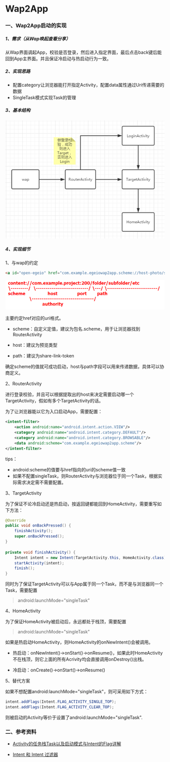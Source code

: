 # Wap2App
### 一、Wap2App启动的实现

##### 1、需求（从Wap唤起查看分享）

​	从Wap界面调起App，校验是否登录，然后进入指定界面，最后点击back键后能回到App主界面。并且保证冷启动与热启动行为一致。

##### 2、实现思路

- 配置category让浏览器能打开指定Activity，配置data属性通过Uri传递需要的数据
- SingleTask模式实现Task的管理

##### 3、基本结构

![wap2app结构](wap2app结构.png)

##### 4、实现细节

1、与wap的约定

```html
<a id="open-egeio" href="com.example.egeiowap2app.scheme://host-photo/share-link-token">立即打开//</span></a></br>
```

![wap2app-uri](wap2app-uri.png)

主要约定href对应的uri格式。

- scheme：自定义定值，建议为包名.scheme，用于让浏览器找到RouterActivity


- host：建议为预览类型


- path：建议为share-link-token

确定scheme的值就可成功启动，host与path字段可以用来传递数据，具体可以协商定义。

2、RouterActivity

进行登录校验，并且可以根据提取出的host来决定需要启动哪一个TargetActivity，假如有多个TargetActivity的话。

为了让浏览器能以它为入口启动App，需要配置：

```xml
<intent-filter>
    <action android:name="android.intent.action.VIEW"/>
    <category android:name="android.intent.category.DEFAULT"/>
    <category android:name="android.intent.category.BROWSABLE"/>
    <data android:scheme="com.example.egeiowap2app.scheme"/>
</intent-filter>
```

tips：

- android:scheme的值要与href指向的uri的scheme值一致
- 如果不配置singleTask，则RouterActivity与浏览器位于同一个Task，根据实际需求决定需不需要配置。

3、TargetActivity

为了保证不论冷启动还是热启动，按返回键都能回到HomeActivity，需要重写如下方法：

```java
@Override
public void onBackPressed() {
    finishActivity();
    super.onBackPressed();
}

private void finishActivity() {
    Intent intent = new Intent(TargetActivity.this, HomeActivity.class);
    startActivity(intent);
    finish();
}
```

同时为了保证TargetActivity可以与App属于同一个Task，而不是与浏览器同一个Task，需要配置

> android:launchMode="singleTask"

4、HomeActivity

为了保证HomeActivity被启动后，永远都处于栈顶，需要配置

> android:launchMode="singleTask"

如果是热启动HomeActivity，则HomeActivity的onNewIntent()会被调用。

- 热启动：onNewIntent()->onStart()->onResume()，如果此时HomeActivity不在栈顶，则它上面的所有Acrivity均会直接调用onDestroy()出栈。


- 冷启动：onCreate()->onStart()->onResume()

5、替代方案

如果不想配置android:launchMode="singleTask"，则可采用如下方式：

```Java
intent.addFlags(Intent.FLAG_ACTIVITY_SINGLE_TOP);
intent.addFlags(Intent.FLAG_ACTIVITY_CLEAR_TOP);
```

则被启动的Activity等价于设置了android:launchMode="singleTask".



### 二、参考资料

- [Activity的任务栈Task以及启动模式与Intent的Flag详解](http://www.jianshu.com/p/c1386015856a#)


- [Intent 和 Intent 过滤器](https://developer.android.com/guide/components/intents-filters.html?hl=zh-cn#Receiving)